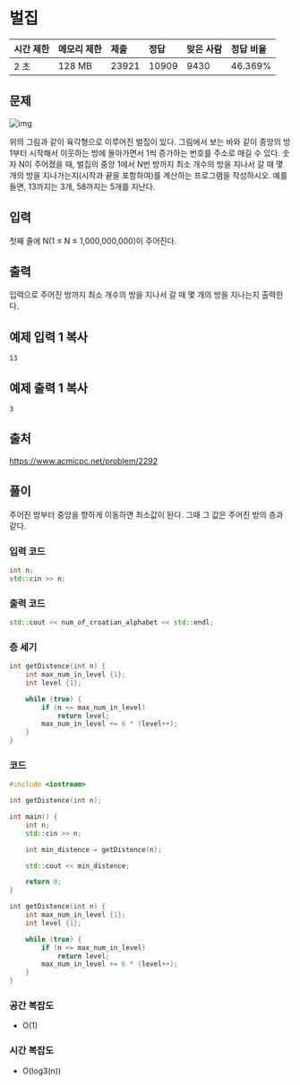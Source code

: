 # 벌집

| 시간 제한 | 메모리 제한 | 제출  | 정답  | 맞은 사람 | 정답 비율 |
| :-------- | :---------- | :---- | :---- | :-------- | :-------- |
| 2 초      | 128 MB      | 23921 | 10909 | 9430      | 46.369%   |

## 문제

![img](https://www.acmicpc.net/JudgeOnline/upload/201009/3(2).png)

위의 그림과 같이 육각형으로 이루어진 벌집이 있다. 그림에서 보는 바와 같이 중앙의 방 1부터 시작해서 이웃하는 방에 돌아가면서 1씩 증가하는 번호를 주소로 매길 수 있다. 숫자 N이 주어졌을 때, 벌집의 중앙 1에서 N번 방까지 최소 개수의 방을 지나서 갈 때 몇 개의 방을 지나가는지(시작과 끝을 포함하여)를 계산하는 프로그램을 작성하시오. 예를 들면, 13까지는 3개, 58까지는 5개를 지난다.

## 입력

첫째 줄에 N(1 ≤ N ≤ 1,000,000,000)이 주어진다.

## 출력

입력으로 주어진 방까지 최소 개수의 방을 지나서 갈 때 몇 개의 방을 지나는지 출력한다.



## 예제 입력 1 복사

```
13
```

## 예제 출력 1 복사

```
3
```



## 출처

<https://www.acmicpc.net/problem/2292>

## 풀이

주어진 방부터 중앙을 향하게 이동하면 최소값이 돤다.
그때 그 값은 주어진 방의 층과 같다.

### 입력 코드

``` C++
int n;
std::cin >> n;
```

### 출력 코드

``` C++
std::cout << num_of_croatian_alphabet << std::endl;
```

### 층 세기

``` C++
int getDistence(int n) {
    int max_num_in_level {1};
    int level {1};

    while (true) {
        if (n <= max_num_in_level)
            return level;
        max_num_in_level += 6 * (level++);
    }
}
```

### 코드

``` C++
#include <iostream>

int getDistence(int n);

int main() {
    int n;
    std::cin >> n;

    int min_distence = getDistence(n);

    std::cout << min_distence;

    return 0;
}

int getDistence(int n) {
    int max_num_in_level {1};
    int level {1};

    while (true) {
        if (n <= max_num_in_level)
            return level;
        max_num_in_level += 6 * (level++);
    }
}

```

### 공간 복잡도

- O(1)

### 시간 복잡도

- O(log3(n))